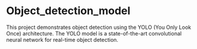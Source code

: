 # Object_detection_model
This project demonstrates object detection using the YOLO (You Only Look Once) architecture. The YOLO model is a state-of-the-art convolutional neural network for real-time object detection.
